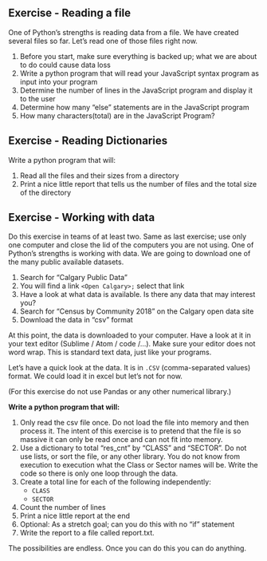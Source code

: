 ## Exercise - Reading a file

One of Python’s strengths is reading data from a file. We have created several files so far. Let’s read one of those files right now.

1. Before you start, make sure everything is backed up; what we are about to do could cause data loss
2. Write a python program that will read your JavaScript syntax program as input into your program
3. Determine the number of lines in the JavaScript program and display it to the user
4. Determine how many “else” statements are in the JavaScript program
5. How many characters(total) are in the JavaScript Program?


## Exercise - Reading Dictionaries

Write a python program that will:

1. Read all the files and their sizes from a directory
2. Print a nice little report that tells us the number of files and the total size of the directory


## Exercise - Working with data

Do this exercise in teams of at least two. Same as last exercise; use only one computer and close the lid of the computers you are not using. One of Python’s strengths is working with data. We are going to download one of the many public available datasets.

1. Search for “Calgary Public Data”
2. You will find a link `<Open Calgary>;` select that link
3. Have a look at what data is available. Is there any data that may interest you?
4. Search for “Census by Community 2018” on the Calgary open data site
5. Download the data in “csv” format

At this point, the data is downloaded to your computer. Have a look at it in your text editor (Sublime / Atom / code /...). Make sure your editor does not word wrap. This is standard text data, just like your programs.

Let’s have a quick look at the data. It is in `.CSV` (comma-separated values) format. We could load it in excel but let’s not for now.

(For this exercise do not use Pandas or any other numerical library.)

**Write a python program that will:**

1. Only read the csv file once. Do not load the file into memory and then process it. The intent of this exercise is to pretend that the file is so massive it can only be read once and can not fit into memory.
2. Use a dictionary to total “res_cnt” by “CLASS” and “SECTOR”. Do not use lists, or sort the file, or any other library. You do not know from execution to execution what the Class or Sector names will be. Write the code so there is only one loop through the data. 
3. Create a total line for each of the following independently:
	- `CLASS`
	- `SECTOR`
4. Count the number of lines
5. Print a nice little report at the end
6. Optional: As a stretch goal; can you do this with no “if” statement 
7. Write the report to a file called report.txt.

The possibilities are endless. Once you can do this you can do anything.

